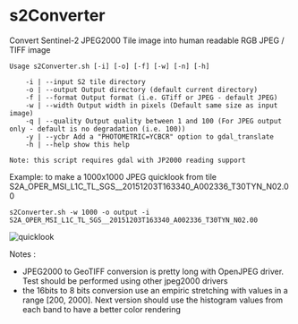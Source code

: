 # s2Converter

Convert Sentinel-2 JPEG2000 Tile image into human readable RGB JPEG / TIFF image

    Usage s2Converter.sh [-i] [-o] [-f] [-w] [-n] [-h]

        -i | --input S2 tile directory
        -o | --output Output directory (default current directory)
        -f | --format Output format (i.e. GTiff or JPEG - default JPEG)
        -w | --width Output width in pixels (Default same size as input image)
        -q | --quality Output quality between 1 and 100 (For JPEG output only - default is no degradation (i.e. 100))
        -y | --ycbr Add a "PHOTOMETRIC=YCBCR" option to gdal_translate
        -h | --help show this help

    Note: this script requires gdal with JP2000 reading support

Example: to make a 1000x1000 JPEG quicklook from tile S2A_OPER_MSI_L1C_TL_SGS__20151203T163340_A002336_T30TYN_N02.00

    s2Converter.sh -w 1000 -o output -i S2A_OPER_MSI_L1C_TL_SGS__20151203T163340_A002336_T30TYN_N02.00


![quicklook](https://raw.githubusercontent.com/jjrom/s2Converter/master/output/S2A_OPER_MSI_L1C_TL_SGS__20151203T163340_A002336_T30TYN_N02.00.jpg)

Notes :

* JPEG2000 to GeoTIFF conversion is pretty long with OpenJPEG driver. Test should be performed using other jpeg2000 drivers
* the 16bits to 8 bits conversion use an empiric stretching with values in a range [200, 2000].
Next version should use the histogram values from each band to have a better color rendering
